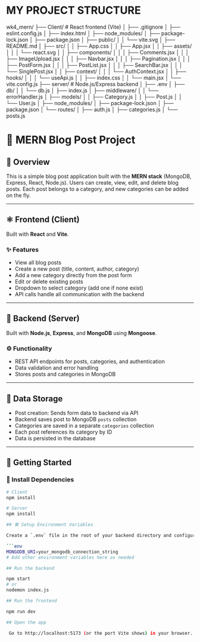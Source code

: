 # MY PROJECT STRUCTURE

wk4_mern/
├── Client/                        # React frontend (Vite)
│   ├── .gitignore
│   ├── eslint.config.js
│   ├── index.html
│   ├── node_modules/
│   ├── package-lock.json
│   ├── package.json
│   ├── public/
│   │   └── vite.svg
│   ├── README.md
│   ├── src/
│   │   ├── App.css
│   │   ├── App.jsx
│   │   ├── assets/
│   │   │   └── react.svg
│   │   ├── components/
│   │   │   ├── Comments.jsx
│   │   │   ├── ImageUpload.jsx
│   │   │   ├── Navbar.jsx
│   │   │   ├── Pagination.jsx
│   │   │   ├── PostForm.jsx
│   │   │   ├── PostList.jsx
│   │   │   ├── SearchBar.jsx
│   │   │   └── SinglePost.jsx
│   │   ├── context/
│   │   │   └── AuthContext.jsx
│   │   ├── hooks/
│   │   │   └── useApi.js
│   │   ├── index.css
│   │   └── main.jsx
│   └── vite.config.js
├── server/                        # Node.js/Express backend
│   ├── .env
│   ├── db/
│   │   └── db.js
│   ├── index.js
│   ├── middleware/
│   │   └── errorHandler.js
│   ├── models/
│   │   ├── Category.js
│   │   ├── Post.js
│   │   └── User.js
│   ├── node_modules/
│   ├── package-lock.json
│   ├── package.json
│   └── routes/
│       ├── auth.js
│       ├── categories.js
│       └── posts.js

# 📝 MERN Blog Post Project

## 📖 Overview
This is a simple blog post application built with the **MERN stack** (MongoDB, Express, React, Node.js). Users can create, view, edit, and delete blog posts. Each post belongs to a category, and new categories can be added on the fly.

---

## ⚛️ Frontend (Client)

Built with **React** and **Vite**.

### ✨ Features
- View all blog posts
- Create a new post (title, content, author, category)
- Add a new category directly from the post form
- Edit or delete existing posts
- Dropdown to select category (add one if none exist)
- API calls handle all communication with the backend

---

## 🧰 Backend (Server)

Built with **Node.js**, **Express**, and **MongoDB** using **Mongoose**.

### ⚙️ Functionality
- REST API endpoints for posts, categories, and authentication
- Data validation and error handling
- Stores posts and categories in MongoDB

---

## 💾 Data Storage

- Post creation: Sends form data to backend via API
- Backend saves post to MongoDB `posts` collection
- Categories are saved in a separate `categories` collection
- Each post references its category by ID
- Data is persisted in the database

---

## 🚀 Getting Started

### 🔧 Install Dependencies
```bash
# Client
npm install

# Server
npm install

## 🛠️ Setup Environment Variables

Create a `.env` file in the root of your backend directory and configure the following:

```env
MONGODB_URI=your_mongodb_connection_string
# Add other environment variables here as needed

## Run the backend

npm start
# or
nodemon index.js

## Run the frontend

npm run dev

## Open the app 

 Go to http://localhost:5173 (or the port Vite shows) in your browser.